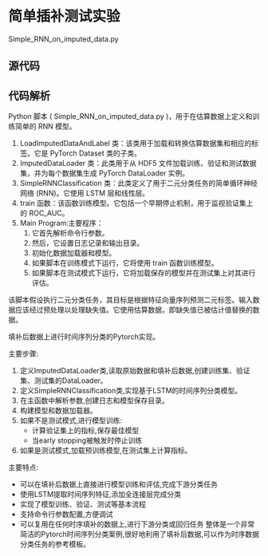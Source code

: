 # 简单插补测试实验

Simple_RNN_on_imputed_data.py

## 源代码

## 代码解析

Python 脚本 ( Simple_RNN_on_imputed_data.py )，用于在估算数据上定义和训练简单的 RNN 模型。

1. LoadImputedDataAndLabel 类：该类用于加载和转换估算数据集和相应的标签。它是 PyTorch Dataset 类的子类。
2. ImputedDataLoader 类：此类用于从 HDF5 文件加载训练、验证和测试数据集，并为每个数据集生成 PyTorch DataLoader 实例。
3. SimpleRNNClassification 类：此类定义了用于二元分类任务的简单循环神经网络 (RNN)。它使用 LSTM 层和线性层。
4. train 函数：该函数训练模型。它包括一个早期停止机制，用于监视验证集上的 ROC_AUC。
5. Main Program:主要程序：
   1. 它首先解析命令行参数。
   2. 然后，它设置日志记录和输出目录。
   3. 初始化数据加载器和模型。
   4. 如果脚本在训练模式下运行，它将使用 train 函数训练模型。
   5. 如果脚本在测试模式下运行，它将加载保存的模型并在测试集上对其进行评估。

该脚本假设执行二元分类任务，其目标是根据特征向量序列预测二元标签。输入数据应该经过预处理以处理缺失值。它使用估算数据，即缺失值已被估计值替换的数据。

填补后数据上进行时间序列分类的Pytorch实现。

主要步骤:

1. 定义ImputedDataLoader类,读取原始数据和填补后数据,创建训练集、验证集、测试集的DataLoader。
2. 定义SimpleRNNClassification类,实现基于LSTM的时间序列分类模型。
3. 在主函数中解析参数,创建日志和模型保存目录。
4. 构建模型和数据加载器。
5. 如果不是测试模式,进行模型训练:
    - 计算验证集上的指标,保存最佳模型
    - 当early stopping被触发时停止训练
6. 如果是测试模式,加载预训练模型,在测试集上计算指标。

主要特点:

- 可以在填补后数据上直接进行模型训练和评估,完成下游分类任务
- 使用LSTM提取时间序列特征,添加全连接层完成分类
- 实现了模型训练、验证、测试等基本流程
- 支持命令行参数配置,方便调试
- 可以复用在任何时序填补的数据上,进行下游分类或回归任务
整体是一个非常简洁的Pytorch时间序列分类案例,很好地利用了填补后数据,可以作为时序数据分类任务的参考模板。